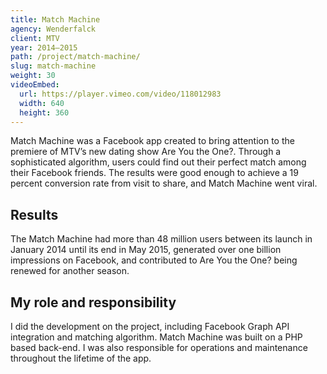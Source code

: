 ```yaml
---
title: Match Machine
agency: Wenderfalck
client: MTV
year: 2014–2015
path: /project/match-machine/
slug: match-machine
weight: 30
videoEmbed:
  url: https://player.vimeo.com/video/118012983
  width: 640
  height: 360
---
```


Match Machine was a Facebook app created to bring attention to the premiere of MTV’s new dating show Are You the One?. Through a sophisticated algorithm, users could find out their perfect match among their Facebook friends. The results were good enough to achieve a 19 percent conversion rate from visit to share, and Match Machine went viral.

## Results

The Match Machine had more than 48 million users between its launch in January 2014 until its end in May 2015, generated over one billion impressions on Facebook, and contributed to Are You the One? being renewed for another season.

## My role and responsibility

I did the development on the project, including Facebook Graph API integration and matching algorithm. Match Machine was built on a PHP based back-end. I was also responsible for operations and maintenance throughout the lifetime of the app.
